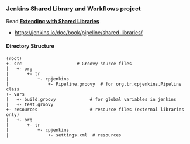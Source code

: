### Jenkins Shared Library and Workflows project

Read **[Extending with Shared Libraries](https://jenkins.io/doc/book/pipeline/shared-libraries/)**
  - <https://jenkins.io/doc/book/pipeline/shared-libraries/>


#### Directory  Structure
```
(root)
+- src                     # Groovy source files
|   +- org
|       +- tr
|           +- cpjenkins    
|               +- Pipeline.groovy  # for org.tr.cpjenkins.Pipeline class
+- vars
|   +- build.groovy             # for global variables in jenkins
|   +- test.groovy              
+- resources                    # resource files (external libraries only)
|   +- org
|       +- tr
|           +- cpjenkins
|               +- settings.xml  # resources
```
